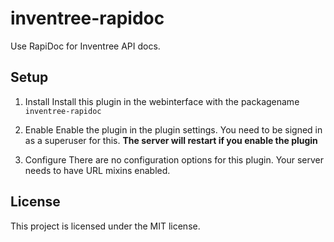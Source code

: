 # inventree-rapidoc

Use RapiDoc for Inventree API docs.

## Setup

1. Install
Install this plugin in the webinterface with the packagename `inventree-rapidoc`

2. Enable
Enable the plugin in the plugin settings. You need to be signed in as a superuser for this.
**The server will restart if you enable the plugin**

3. Configure
There are no configuration options for this plugin. Your server needs to have URL mixins enabled.

## License
This project is licensed under the MIT license.
